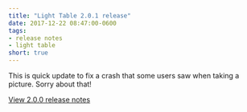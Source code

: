 ```yaml
---
title: "Light Table 2.0.1 release"
date: 2017-12-22 08:47:00-0600
tags:
- release notes
- light table
short: true
---
```


This is quick update to fix a crash that some users saw when taking a picture. Sorry about that!

[View 2.0.0 release notes](/2017/12/20/light-table-2.0.0)

